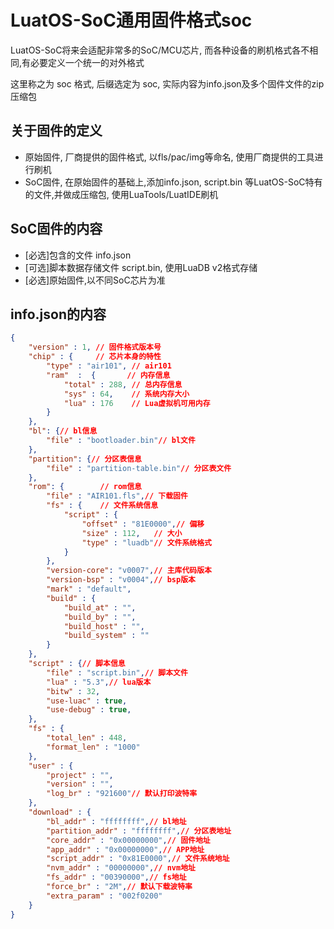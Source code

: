 # LuatOS-SoC通用固件格式soc

LuatOS-SoC将来会适配非常多的SoC/MCU芯片, 而各种设备的刷机格式各不相同,有必要定义一个统一的对外格式

这里称之为 soc 格式, 后缀选定为 soc, 实际内容为info.json及多个固件文件的zip压缩包

## 关于固件的定义

* 原始固件, 厂商提供的固件格式, 以fls/pac/img等命名, 使用厂商提供的工具进行刷机
* SoC固件, 在原始固件的基础上,添加info.json, script.bin 等LuatOS-SoC特有的文件,并做成压缩包, 使用LuaTools/LuatIDE刷机

## SoC固件的内容

* [必选]包含的文件 info.json
* [可选]脚本数据存储文件 script.bin, 使用LuaDB v2格式存储
* [必选]原始固件,以不同SoC芯片为准

## info.json的内容

```json
{
    "version" : 1, // 固件格式版本号
    "chip" : {     // 芯片本身的特性
        "type" : "air101", // air101
        "ram"  :  {       // 内存信息
            "total" : 288, // 总内存信息
            "sys" : 64,    // 系统内存大小
            "lua" : 176    // Lua虚拟机可用内存
        }
    },
    "bl": {// bl信息
    	"file" : "bootloader.bin"// bl文件
    },
	"partition": {// 分区表信息
    	"file" : "partition-table.bin"// 分区表文件
    },
    "rom": {        // rom信息
        "file" : "AIR101.fls",// 下载固件
        "fs" : {    // 文件系统信息
            "script" : {
                "offset" : "81E0000",// 偏移
                "size" : 112,   // 大小
                "type" : "luadb"// 文件系统格式
            }
        },
        "version-core": "v0007",// 主库代码版本
        "version-bsp" : "v0004",// bsp版本
        "mark" : "default",
        "build" : {
            "build_at" : "",
            "build_by" : "",
            "build_host" : "",
            "build_system" : ""
        }
    },
    "script" : {// 脚本信息
        "file" : "script.bin",// 脚本文件
        "lua" : "5.3",// lua版本
        "bitw" : 32,
        "use-luac" : true,
        "use-debug" : true,
    },
    "fs" : {
		"total_len" : 448,
		"format_len" : "1000"
	},
    "user" : {
        "project" : "",
        "version" : "",
        "log_br" : "921600"// 默认打印波特率
    },
    "download" : {
        "bl_addr" : "ffffffff",// bl地址
		"partition_addr" : "ffffffff",// 分区表地址
		"core_addr" : "0x00000000",// 固件地址
		"app_addr" : "0x00000000",// APP地址
		"script_addr" : "0x81E0000",// 文件系统地址
        "nvm_addr" : "00000000",// nvm地址
		"fs_addr" : "00390000",// fs地址
        "force_br" : "2M",// 默认下载波特率
        "extra_param" : "002f0200"
	}
}
```

